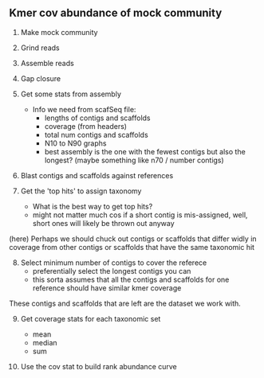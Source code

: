 ## Kmer cov abundance of mock community ##

1. Make mock community

2. Grind reads

3. Assemble reads

4. Gap closure

5. Get some stats from assembly
   - Info we need from scafSeq file:
	 - lengths of contigs and scaffolds
	 - coverage (from headers)
	 - total num contigs and scaffolds
	 - N10 to N90 graphs
	 - best assembly is the one with the fewest contigs but also the
       longest? (maybe something like n70 / number contigs)

6. Blast contigs and scaffolds against references

7. Get the 'top hits' to assign taxonomy
   - What is the best way to get top hits?
   - might not matter much cos if a short contig is mis-assigned,
     well, short ones will likely be thrown out anyway

(here) Perhaps we should chuck out contigs or scaffolds that differ
widly in coverage from other contigs or scaffolds that have the same
taxonomic hit

8. Select minimum number of contigs to cover the referece
   - preferentially select the longest contigs you can
   - this sorta assumes that all the contigs and scaffolds for one
     reference should have similar kmer coverage

These contigs and scaffolds that are left are the dataset we work
with.

9. Get coverage stats for each taxonomic set
   - mean
   - median
   - sum

10. Use the cov stat to build rank abundance curve